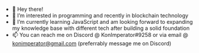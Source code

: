 - 👋 Hey there!
- 👀 I’m interested in programming and recently in blockchain technology
- 🌱 I’m currently learning JavaScript and am looking forward to expanding my knowledge base with different tech after building a solid foundation
- 📫 You can reach me on Discord @ KonImperator#9258 or via email @ konimperator@gmail.com (preferrably message me on Discord)

<!---
KonImperator/KonImperator is a ✨ special ✨ repository because its `README.md` (this file) appears on your GitHub profile.
You can click the Preview link to take a look at your changes.
--->
